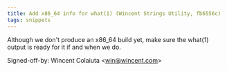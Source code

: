 ```yaml
---
title: Add x86_64 info for what(1) (Wincent Strings Utility, fb6556c)
tags: snippets
---
```


Although we don't produce an x86\_64 build yet, make sure the what(1) output is ready for it if and when we do.

Signed-off-by: Wincent Colaiuta &lt;win@wincent.com&gt;
